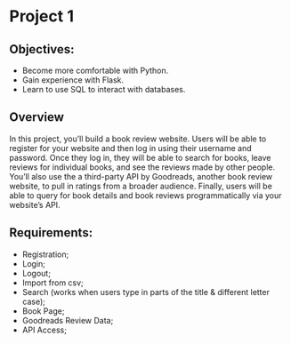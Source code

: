 # Project 1

## Objectives:
* Become more comfortable with Python.
* Gain experience with Flask.
* Learn to use SQL to interact with databases.

## Overview
In this project, you’ll build a book review website. Users will be able to register for your website and then log in using their username and password. Once they log in, they will be able to search for books, leave reviews for individual books, and see the reviews made by other people. You’ll also use the a third-party API by Goodreads, another book review website, to pull in ratings from a broader audience. Finally, users will be able to query for book details and book reviews programmatically via your website’s API.

## Requirements:
* Registration;
* Login;
* Logout;
* Import from csv;
* Search (works when users type in parts of the title & different letter case);
* Book Page;
* Goodreads Review Data;
* API Access;

